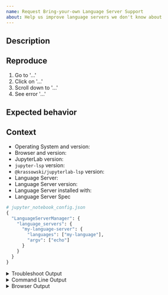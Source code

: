 ```yaml
---
name: Request Bring-your-own Language Server Support
about: Help us improve language servers we don't know about
---
```


<!--
Welcome! Before creating a new issue:
* Search for relevant issues
* Ensure your language server is not supported in LANGUAGESERVERS.md
* Follow the issue reporting guidelines:
https://jupyterlab.readthedocs.io/en/latest/getting_started/issue.html
-->

## Description

<!--Describe the bug clearly and concisely. Clearly indicate the language -->

## Reproduce

<!--Describe step-by-step instructions to reproduce the behavior-->

1. Go to '...'
2. Click on '...'
3. Scroll down to '...'
4. See error '...'

<!--Describe how you diagnosed the issue. See the guidelines at
 https://jupyterlab.readthedocs.io/en/latest/getting_started/issue.html -->

## Expected behavior

<!--Describe what you expected to happen-->

## Context

<!--Complete the following for context, and add any other relevant context-->

- Operating System and version:
- Browser and version:
- JupyterLab version:
- `jupyter-lsp` version:
- `@krassowski/jupyterlab-lsp` version:
- Language Server:
- Language Server version:
- Language Server installed with: <!-- e.g. system package manager, app package manager -->
- Language Server Spec

```python
# jupyter_notebook_config.json
{
  "LanguageServerManager": {
    "language_servers": {
      "my-language-server": {
        "languages": ["my-language"],
        "argv": ["echo"]
      }
    }
  }
}
```

<details><summary>Troubleshoot Output</summary>
<pre>
Paste the output from running `jupyter troubleshoot` from the command line here.
You may want to sanitize the paths in the output.
</pre>
</details>

<details><summary>Command Line Output</summary>
<pre>
Paste the output from your command line running `jupyter lab` here, use `--debug` if possible.
</pre>
</details>

<details><summary>Browser Output</summary>
<pre>
Paste the output from your browser Javascript console here.
</pre>
</details>
